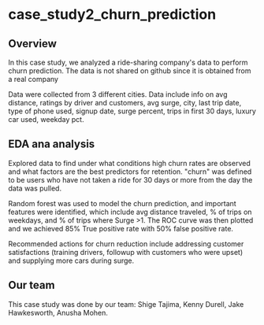 # case_study2_churn_prediction

## Overview
In this case study, we analyzed a ride-sharing company's data to perform churn prediction. The data is not shared on github since it is obtained from a real company

Data were collected from 3 different cities. Data include info on avg distance, ratings by driver and customers, avg surge, city, last trip date, type of phone used, signup date, surge percent, trips in first 30 days, luxury car used, weekday pct.

## EDA ana analysis
Explored data to find under what conditions high churn rates are observed and what factors are the best predictors for retention. "churn" was defined to be users who have not taken a ride for 30 days or more from the day the data was pulled.

Random forest was used to model the churn prediction, and important  features were identified, which include avg distance traveled, % of trips on weekdays, and % of trips where Surge >1. The ROC curve was then plotted and we achieved 85% True positive rate with 50% false positive rate.

Recommended actions for churn reduction include addressing customer satisfactions (training drivers, followup with customers who were upset) and supplying more cars during surge.  

## Our team
This case study was done by our team: Shige Tajima, Kenny Durell, Jake Hawkesworth, Anusha Mohen.
